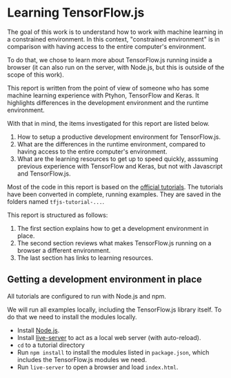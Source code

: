 # Learning TensorFlow.js

The goal of this work is to understand how to work with machine learning in a
constrained environment. In this context, "constrained environment" is in
comparison with having access to the entire computer's environment.

To do that, we chose to learn more about TensorFlow.js running inside a
browser (it can also run on the server, with Node.js, but this is outside of
the scope of this work).

This report is written from the point of view of someone who has some machine
learning experience with Ptyhon, TensorFlow and Keras. It highlights
differences in the development environment and the runtime environment.

With that in mind, the items investigated for this report are listed below.

1. How to setup a productive development environment for TensorFlow.js.
1. What are the differences in the runtime environment, compared to having
   access to the entire computer's environment.
1. What are the learning resources to get up to speed quickly, asssuming
   previous experience with TensorFlow and Keras, but not with Javascript and
   TensorFlow.js.

Most of the code in this report is based on the
[official tutorials](https://www.tensorflow.org/js/tutorials). The tutorials
have been converted in complete, running examples. They are saved in the
folders named `tfjs-tutorial-...`.

This report is structured as follows:

1. The first section explains how to get a development environment in place.
1. The second section reviews what makes TensorFlow.js running on a browser
   a different environment.
1. The last section has links to learning resources.

## Getting a development environment in place

All tutorials are configured to run with Node.js and npm.

We will run all examples locally, including the TensorFlow.js library itself.
To do that we need to install the modules locally.

-   Install [Node.js](https://nodejs.org/).
-   Install [live-server](https://www.npmjs.com/package/live-server) to act as
    a local web server (with auto-reload).
-   `cd` to a tutorial directory
-   Run `npm install` to install the modules listed in `package.json`, which
    includes the TensorFlow.js modules we need.
-   Run `live-server` to open a browser and load `index.html`.
